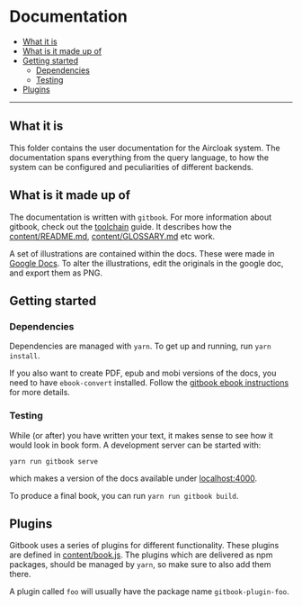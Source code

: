 # Documentation

- [What it is](#what-it-is)
- [What is it made up of](#what-is-it-made-up-of)
- [Getting started](#getting-started)
    - [Dependencies](#dependencies)
    - [Testing](#testing)
- [Plugins](#plugins)

----------------------

## What it is

This folder contains the user documentation for the Aircloak system.
The documentation spans everything from the query language, to how
the system can be configured and peculiarities of different backends.

## What is it made up of

The documentation is written with `gitbook`. For more information about
gitbook, check out the [toolchain](https://toolchain.gitbook.com)
guide. It describes how the [content/README.md](content/README.md),
[content/GLOSSARY.md](content/GLOSSARY.md) etc work.

A set of illustrations are contained within the docs.
These were made in [Google
Docs](https://docs.google.com/a/aircloak.com/document/d/1bsZgrFCPd1viZJPF277sUDQCsdjR0pxI2AMTBrDFV0w/edit?usp=sharing).
To alter the illustrations, edit the originals in the google doc,
and export them as PNG.

## Getting started

### Dependencies

Dependencies are managed with `yarn`. To get up and running, run `yarn install`.

If you also want to create PDF, epub and mobi versions of the docs, you need to have `ebook-convert` installed. Follow
the [gitbook ebook instructions](https://toolchain.gitbook.com/ebook.html) for
more details.

### Testing

While (or after) you have written your text, it makes sense to see how it would
look in book form. A development server can be started with:

```
yarn run gitbook serve
```

which makes a version of the docs available under [localhost:4000](http://localhost:4000).

To produce a final book, you can run `yarn run gitbook build`.

## Plugins

Gitbook uses a series of plugins for different functionality.
These plugins are defined in [content/book.js](content/book.js).
The plugins which are delivered as npm packages, should be managed
by `yarn`, so make sure to also add them there.

A plugin called `foo` will usually have the package name `gitbook-plugin-foo`.
